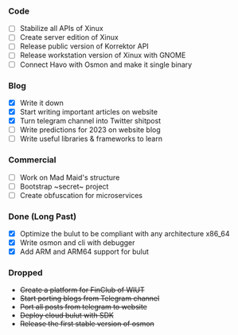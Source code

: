 ### Code

- [ ] Stabilize all APIs of Xinux
- [ ] Create server edition of Xinux
- [ ] Release public version of Korrektor API
- [ ] Release workstation version of Xinux with GNOME
- [ ] Connect Havo with Osmon and make it single binary

### Blog

- [x] Write it down
- [x] Start writing important articles on website
- [x] Turn telegram channel into Twitter shitpost
- [ ] Write predictions for 2023 on website blog
- [ ] Write useful libraries & frameworks to learn

### Commercial

- [ ] Work on Mad Maid's structure
- [ ] Bootstrap \~secret\~ project
- [ ] Create obfuscation for microservices

### Done (Long Past)

- [x] Optimize the bulut to be compliant with any architecture x86_64
- [x] Write osmon and cli with debugger
- [x] Add ARM and ARM64 support for bulut

### Dropped

- ~~Create a platform for FinClub of WIUT~~
- ~~Start porting blogs from Telegram channel~~
- ~~Port all posts from telegram to website~~
- ~~Deploy cloud bulut with SDK~~
- ~~Release the first stable version of osmon~~
